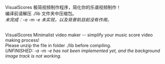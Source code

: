 VisualScores
极简视频制作程序，简化你的乐谱视频制作！<br/>
编译前请解压 ./lib 文件夹中压缩包。<br/>
*未完成：-a -m -e 未实现，以及背景轨目前没有作用。*  <br/><br/>

VisualScores
Minimalist video maker -- simplify your music score video making process!<br/>
Please unzip the file in folder ./lib before compiling.<br/>
*UNFINISHED: -a -m -e has not been implemented yet, and the background image track is not working.*

